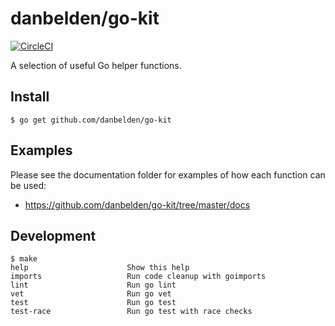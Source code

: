 # danbelden/go-kit

[![CircleCI](https://circleci.com/gh/danbelden/go-kit.svg?style=svg)](https://circleci.com/gh/danbelden/go-kit)

A selection of useful Go helper functions.

## Install

```
$ go get github.com/danbelden/go-kit
```

## Examples

Please see the documentation folder for examples of how each function can be used:

- https://github.com/danbelden/go-kit/tree/master/docs

## Development

```
$ make
help                      Show this help
imports                   Run code cleanup with goimports
lint                      Run go lint
vet                       Run go vet
test                      Run go test
test-race                 Run go test with race checks
```
